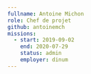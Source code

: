 ```yaml
---
fullname: Antoine Michon
role: Chef de projet
github: antoinemch
missions:
  - start: 2019-09-02
    end: 2020-07-29
    status: admin
    employer: dinum
---
```

